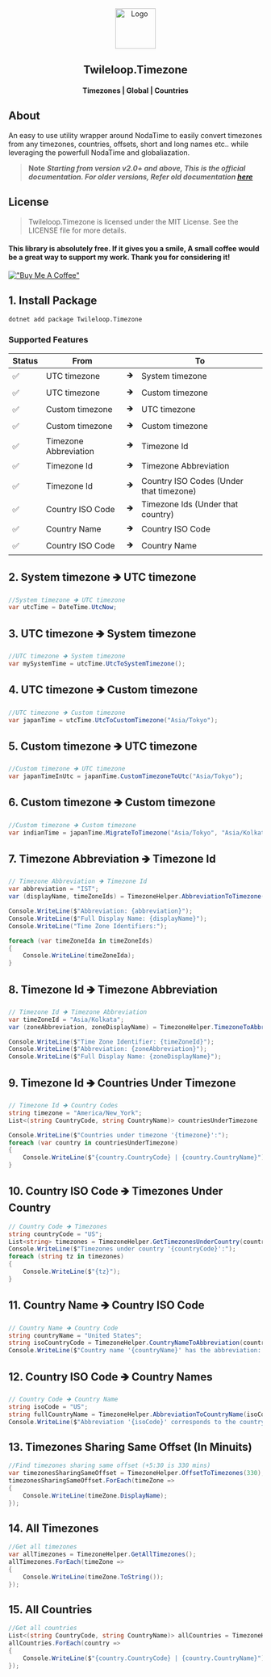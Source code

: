 ﻿﻿<!-- PROJECT LOGO -->
<br />
<div align="center">
  <a href="https://github.com/sangeethnandakumar/Twileloop.Timezone">
    <img src="https://iili.io/HUQ2pxn.png" alt="Logo" width="80" height="80">
  </a>

  <h2 align="center"> Twileloop.Timezone </h2>
  <h4 align="center"> Timezones | Global | Countries </h4>

</div>

## About
An easy to use utility wrapper around NodaTime to easily convert timezones from any timezones, countries, offsets, short and long names etc.. while leveraging the powerfull NodaTime and globaliazation.

> **Note**
> ***Starting from version v2.0+ and above, This is the official documentation. For older versions, Refer old documentation <a href="https://github.com/sangeethnandakumar/Twileloop.Security/blob/master/README_Old.md">
    here
  </a>***

## License
> Twileloop.Timezone is licensed under the MIT License. See the LICENSE file for more details.

#### This library is absolutely free. If it gives you a smile, A small coffee would be a great way to support my work. Thank you for considering it!
[!["Buy Me A Coffee"](https://www.buymeacoffee.com/assets/img/custom_images/orange_img.png)](https://www.buymeacoffee.com/sangeethnanda)


## 1. Install Package
```bash
dotnet add package Twileloop.Timezone
```

### Supported Features

| Status | From | | To
| --- | --- | --- | ---
| ✅ | UTC timezone | 🡺 | System timezone
| ✅ | UTC timezone | 🡺 | Custom timezone
| ✅ | Custom timezone | 🡺 | UTC timezone
| ✅ | Custom timezone | 🡺 | Custom timezone
| ✅ | Timezone Abbreviation | 🡺 | Timezone Id
| ✅ | Timezone Id | 🡺 | Timezone Abbreviation
| ✅ | Timezone Id | 🡺 | Country ISO Codes (Under that timezone)
| ✅ | Country ISO Code | 🡺 | Timezone Ids (Under that country)
| ✅ | Country Name | 🡺 | Country ISO Code
| ✅ | Country ISO Code | 🡺 | Country Name

## 2. System timezone 🡺 UTC timezone

```csharp
//System timezone 🡺 UTC timezone
var utcTime = DateTime.UtcNow;
```

## 3. UTC timezone 🡺 System timezone

```csharp
//UTC timezone 🡺 System timezone
var mySystemTime = utcTime.UtcToSystemTimezone();
```

## 4. UTC timezone 🡺 Custom timezone

```csharp
//UTC timezone 🡺 Custom timezone
var japanTime = utcTime.UtcToCustomTimezone("Asia/Tokyo");
```

## 5. Custom timezone 🡺 UTC timezone

```csharp
//Custom timezone 🡺 UTC timezone
var japanTimeInUtc = japanTime.CustomTimezoneToUtc("Asia/Tokyo");
```

## 6. Custom timezone 🡺 Custom timezone

```csharp
//Custom timezone 🡺 Custom timezone
var indianTime = japanTime.MigrateToTimezone("Asia/Tokyo", "Asia/Kolkata");
```

## 7. Timezone Abbreviation 🡺 Timezone Id

```csharp
// Timezone Abbreviation 🡺 Timezone Id
var abbreviation = "IST";
var (displayName, timeZoneIds) = TimezoneHelper.AbbreviationToTimezone(abbreviation);

Console.WriteLine($"Abbreviation: {abbreviation}");
Console.WriteLine($"Full Display Name: {displayName}");
Console.WriteLine("Time Zone Identifiers:");

foreach (var timeZoneIda in timeZoneIds)
{
    Console.WriteLine(timeZoneIda);
}
```

## 8. Timezone Id 🡺 Timezone Abbreviation

```csharp
// Timezone Id 🡺 Timezone Abbreviation
var timeZoneId = "Asia/Kolkata";
var (zoneAbbreviation, zoneDisplayName) = TimezoneHelper.TimezoneToAbbreviation(timeZoneId);

Console.WriteLine($"Time Zone Identifier: {timeZoneId}");
Console.WriteLine($"Abbreviation: {zoneAbbreviation}");
Console.WriteLine($"Full Display Name: {zoneDisplayName}");
```

## 9. Timezone Id 🡺 Countries Under Timezone

```csharp
// Timezone Id 🡺 Country Codes
string timezone = "America/New_York";
List<(string CountryCode, string CountryName)> countriesUnderTimezone  = TimezoneHelper.GetCountriesUnderTimezone(timezone);

Console.WriteLine($"Countries under timezone '{timezone}':");
foreach (var country in countriesUnderTimezone)
{
    Console.WriteLine($"{country.CountryCode} | {country.CountryName}");
}
```

## 10. Country ISO Code 🡺 Timezones Under Country

```csharp
// Country Code 🡺 Timezones
string countryCode = "US";
List<string> timezones = TimezoneHelper.GetTimezonesUnderCountry(countryCode);
Console.WriteLine($"Timezones under country '{countryCode}':");
foreach (string tz in timezones)
{
    Console.WriteLine($"{tz}");
}
```

## 11. Country Name 🡺 Country ISO Code

```csharp
// Country Name 🡺 Country Code
string countryName = "United States";
string isoCountryCode = TimezoneHelper.CountryNameToAbbreviation(countryName);
Console.WriteLine($"Country name '{countryName}' has the abbreviation: {isoCountryCode}");
```

## 12. Country ISO Code 🡺 Country Names

```csharp
// Country Code 🡺 Country Name 
string isoCode = "US";
string fullCountryName = TimezoneHelper.AbbreviationToCountryName(isoCode);
Console.WriteLine($"Abbreviation '{isoCode}' corresponds to the country: {fullCountryName}");
```

## 13. Timezones Sharing Same Offset (In Minuits) 

```csharp
//Find timezones sharing same offset (+5:30 is 330 mins)
var timezonesSharingSameOffset = TimezoneHelper.OffsetToTimezones(330);
timezonesSharingSameOffset.ForEach(timeZone =>
{
    Console.WriteLine(timeZone.DisplayName);
});
```

## 14. All Timezones

```csharp
//Get all timezones
var allTimezones = TimezoneHelper.GetAllTimezones();
allTimezones.ForEach(timeZone =>
{
    Console.WriteLine(timeZone.ToString());
});
```

## 15. All Countries

```csharp
//Get all countries
List<(string CountryCode, string CountryName)> allCountries = TimezoneHelper.GetAllCountries();
allCountries.ForEach(country =>
{
    Console.WriteLine($"{country.CountryCode} | {country.CountryName}");
});
```
